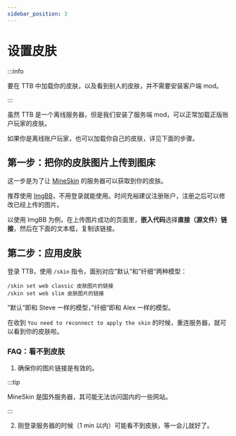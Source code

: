 ```yaml
---
sidebar_position: 3
---
```


# 设置皮肤

:::info

要在 TTB 中加载你的皮肤，以及看到别人的皮肤，并不需要安装客户端 mod。

:::

虽然 TTB 是一个离线服务器，但是我们安装了服务端 mod，可以正常加载正版账户玩家的皮肤。

如果你是离线账户玩家，也可以加载你自己的皮肤，详见下面的步骤。

## 第一步：把你的皮肤图片上传到图床

这一步是为了让 [MineSkin](https://mineskin.org/) 的服务器可以获取到你的皮肤。

推荐使用 [ImgBB](https://imgbb.com/)，不用登录就能使用。时间充裕建议注册账户，注册之后可以修改已经上传的图片。

以使用 ImgBB 为例，在上传图片成功的页面里，**嵌入代码**选择**直接（源文件）链接**，然后在下面的文本框，复制该链接。

## 第二步：应用皮肤

登录 TTB，使用 `/skin` 指令，面别对应”默认“和”纤细“两种模型：

```
/skin set web classic 皮肤图片的链接
/skin set web slim 皮肤图片的链接
```

”默认“即和 Steve 一样的模型，”纤细“即和 Alex 一样的模型。

在收到 `You need to reconnect to apply the skin` 的时候，重连服务器，就可以看到你的皮肤啦。

### FAQ：看不到皮肤

1. 确保你的图片链接是有效的。

:::tip

MineSkin 是国外服务器，其可能无法访问国内的一些网站。

:::

2. 刚登录服务器的时候（1 min 以内）可能看不到皮肤，等一会儿就好了。